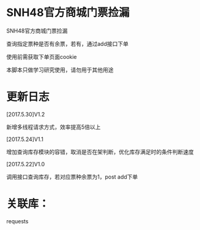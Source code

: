 # SNH48官方商城门票捡漏

SNH48官方商城门票捡漏

查询指定票种是否有余票，若有，通过add接口下单

使用前需获取下单页面cookie

本脚本只做学习研究使用，请勿用于其他用途


# 更新日志
[2017.5.30]V1.2

新增多线程请求方式，效率提高5倍以上

[2017.5.24]V1.1 

增加查询库存模块的容错，取消是否在架判断，优化库存满足时的条件判断速度

[2017.5.22]V1.0 

调用接口查询库存，若对应票种余票为1，post add下单

# 关联库：

requests
